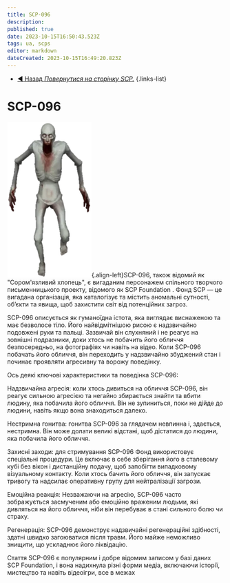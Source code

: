 ```yaml
---
title: SCP-096
description: 
published: true
date: 2023-10-15T16:50:43.523Z
tags: ua, scps
editor: markdown
dateCreated: 2023-10-15T16:49:20.823Z
---
```


- [:arrow_backward: Назад *Повернутися на сторінку SCP.*](/uk/game/scp)
{.links-list}
# SCP-096
![white_guy.png](/images/roles/white_guy.png){.align-left}SCP-096, також відомий як "Сором'язливий хлопець", є вигаданим персонажем спільного творчого письменницького проекту, відомого як SCP Foundation . Фонд SCP — це вигадана організація, яка каталогізує та містить аномальні сутності, об’єкти та явища, щоб захистити світ від потенційних загроз.

SCP-096 описується як гуманоїдна істота, яка виглядає виснаженою та має безволосе тіло. Його найвідмітнішою рисою є надзвичайно подовжені руки та пальці. Зазвичай він слухняний і не реагує на зовнішні подразники, доки хтось не побачить його обличчя безпосередньо, на фотографіях чи навіть на відео. Коли SCP-096 побачать його обличчя, він переходить у надзвичайно збуджений стан і починає проявляти агресивну та ворожу поведінку.

Ось деякі ключові характеристики та поведінка SCP-096:

Надзвичайна агресія: коли хтось дивиться на обличчя SCP-096, він реагує сильною агресією та негайно збирається знайти та вбити людину, яка побачила його обличчя. Він не зупиниться, поки не дійде до людини, навіть якщо вона знаходиться далеко.

Нестримна гонитва: гонитва SCP-096 за глядачем невпинна і, здається, нестримна. Він може долати великі відстані, щоб дістатися до людини, яка побачила його обличчя.

Захисні заходи: для стримування SCP-096 Фонд використовує спеціальні процедури. Це включає в себе зберігання його в сталевому кубі без вікон і дистанційну подачу, щоб запобігти випадковому візуальному контакту. Коли хтось бачить його обличчя, він запускає тривогу та надсилає оперативну групу для нейтралізації загрози.

Емоційна реакція: Незважаючи на агресію, SCP-096 часто зображується засмученим або емоційно враженим людьми, які дивляться на його обличчя, ніби він перебуває в стані сильного болю чи страху.

Регенерація: SCP-096 демонструє надзвичайні регенераційні здібності, здатні швидко загоюватися після травм. Його майже неможливо знищити, що ускладнює його ліквідацію.

Стаття SCP-096 є популярним і добре відомим записом у базі даних SCP Foundation, і вона надихнула різні форми медіа, включаючи історії, мистецтво та навіть відеоігри, все в межах